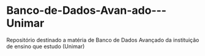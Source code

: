 # Banco-de-Dados-Avan-ado---Unimar
Repositório destinado a matéria de Banco de Dados Avançado da instituição de ensino que estudo (Unimar)
